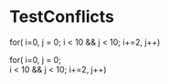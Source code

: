 # TestConflicts
for( i=0, j = 0;  i < 10  && j < 10; i+=2, j++)

for( i=0, 
         j = 0;  
           i < 10  && j < 10; 
             i+=2, 
                j++)